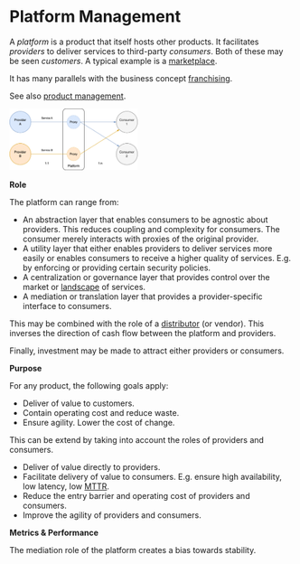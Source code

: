 # Platform Management

A *platform* is a product that itself hosts other products. It facilitates *providers* to deliver services to third-party *consumers*. Both of these may be seen *customers*. A typical example is a [marketplace](https://en.wikipedia.org/wiki/Marketplace).

It has many parallels with the business concept [franchising](https://en.wikipedia.org/wiki/Franchising).

See also [product management](./product-management.md).

<img src="../img/platform.png" alt="platform" style="width:45%;" />

**Role**

The platform can range from:

- An abstraction layer that enables consumers to be agnostic about providers. This reduces coupling and complexity for consumers. The consumer merely interacts with proxies of the original provider.
- A utility layer that either enables providers to deliver services more easily or enables consumers to receive a higher quality of services. E.g. by enforcing or providing certain security policies.
- A centralization or governance layer that provides control over the market or [landscape](https://en.wikipedia.org/wiki/Service-oriented_architecture) of services.
- A mediation or translation layer that provides a provider-specific interface to consumers.

This may be combined with the role of a [distributor](https://en.wikipedia.org/wiki/Distribution_(marketing)) (or vendor). This inverses the direction of cash flow between the platform and providers.

Finally, investment may be made to attract either providers or consumers.

**Purpose**

For any product, the following goals apply:

- Deliver of value to customers.
- Contain operating cost and reduce waste.
- Ensure agility. Lower the cost of change.

This can be extend by taking into account the roles of providers and consumers.

- Deliver of value directly to providers.
- Facilitate delivery of value to consumers. E.g. ensure high availability, low latency, low [MTTR](https://en.wikipedia.org/wiki/Mean_time_to_repair).
- Reduce the entry barrier and operating cost of providers and consumers.
- Improve the agility of providers and consumers.

**Metrics & Performance**

The mediation role of the platform creates a bias towards stability.
